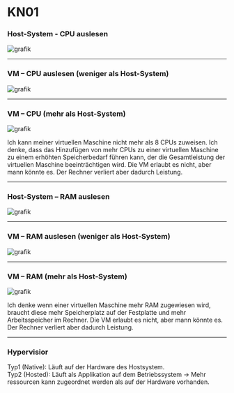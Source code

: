 # KN01

### Host-System - CPU auslesen

![grafik](https://github.com/user-attachments/assets/b85c5dda-b632-4535-93a9-17140dea8932)

---

### VM – CPU auslesen (weniger als Host-System)

![grafik](https://github.com/user-attachments/assets/46ec1875-24c1-4477-9972-defd4e63b5c2)

---

### VM – CPU (mehr als Host-System)

![grafik](https://github.com/user-attachments/assets/e56e2715-b231-4997-9506-2a37c4c2f3e6)

Ich kann meiner virtuellen Maschine nicht mehr als 8 CPUs zuweisen.
Ich denke, dass das Hinzufügen von mehr CPUs zu einer virtuellen Maschine zu einem erhöhten Speicherbedarf führen kann, der die Gesamtleistung der virtuellen Maschine beeinträchtigen wird.
Die VM erlaubt es nicht, aber mann könnte es. Der Rechner verliert aber dadurch Leistung.

---

### Host-System – RAM auslesen

![grafik](https://github.com/user-attachments/assets/2fd9bfbe-f0fe-40b5-bfff-3dab3a397fc0)

---

### VM – RAM auslesen (weniger als Host-System)

![grafik](https://github.com/user-attachments/assets/2be5ac9f-b21f-4843-82e2-2a99ad09ab52)

---

### VM – RAM (mehr als Host-System)

![grafik](https://github.com/user-attachments/assets/8cd31ea3-247e-4e7c-8c52-74ac065d77b3)

Ich denke wenn einer virtuellen Maschine mehr RAM zugewiesen wird, braucht diese mehr Speicherplatz auf der Festplatte und mehr Arbeitsspeicher im Rechner. 
Die VM erlaubt es nicht, aber mann könnte es. Der Rechner verliert aber dadurch Leistung.

---

### Hypervisior 
Typ1 (Native): Läuft auf der Hardware des Hostsystem.
<br/>
Typ2 (Hosted): Läuft als Applikation auf dem Betriebssystem -> Mehr ressourcen kann zugeordnet werden als auf der Hardware vorhanden.

